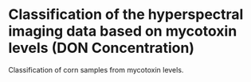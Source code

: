 # Classification of the hyperspectral imaging data based on mycotoxin levels (DON Concentration)
Classification of corn samples from mycotoxin levels.

